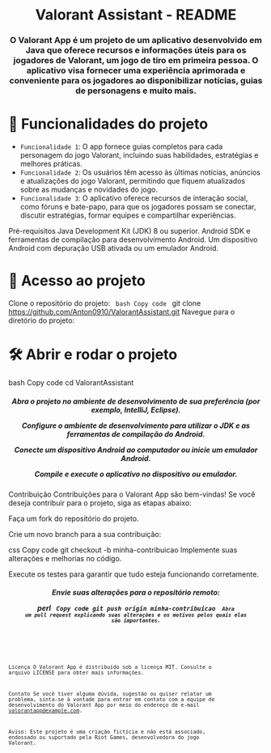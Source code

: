 <h1 align="center">Valorant Assistant - README</h1>

<h3 align="center">O Valorant App é um projeto de um aplicativo desenvolvido em Java que oferece recursos e informações úteis para os jogadores de Valorant, um jogo de tiro em primeira pessoa. O aplicativo visa fornecer uma experiência aprimorada e conveniente para os jogadores ao disponibilizar notícias, guias de personagens e muito mais.</h3>

# :hammer: Funcionalidades do projeto
- `Funcionalidade 1`: O app fornece guias completos para cada personagem do jogo Valorant, incluindo suas habilidades, estratégias e melhores práticas.
- `Funcionalidade 2`: Os usuários têm acesso às últimas notícias, anúncios e atualizações do jogo Valorant, permitindo que fiquem atualizados sobre as mudanças e novidades do jogo.
- `Funcionalidade 3`: O aplicativo oferece recursos de interação social, como fóruns e bate-papo, para que os jogadores possam se conectar, discutir estratégias, formar equipes e compartilhar experiências.

Pré-requisitos
Java Development Kit (JDK) 8 ou superior.
Android SDK e ferramentas de compilação para desenvolvimento Android.
Um dispositivo Android com depuração USB ativada ou um emulador Android.


# 📁 Acesso ao projeto
Clone o repositório do projeto:
<code>
bash
Copy code
</code>
git clone https://github.com/Anton0910/ValorantAssistant.git
Navegue para o diretório do projeto:

# 🛠️ Abrir e rodar o projeto
bash
Copy code
cd ValorantAssistant
<h5 align="center">
Abra o projeto no ambiente de desenvolvimento de sua preferência (por exemplo, IntelliJ, Eclipse).

Configure o ambiente de desenvolvimento para utilizar o JDK e as ferramentas de compilação do Android.

Conecte um dispositivo Android ao computador ou inicie um emulador Android.

Compile e execute o aplicativo no dispositivo ou emulador.
</h5>

Contribuição
Contribuições para o Valorant App são bem-vindas! Se você deseja contribuir para o projeto, siga as etapas abaixo:

Faça um fork do repositório do projeto.

Crie um novo branch para a sua contribuição:

css
Copy code
git checkout -b minha-contribuicao
Implemente suas alterações e melhorias no código.

Execute os testes para garantir que tudo esteja funcionando corretamente.
<h5 align="center">
Envie suas alterações para o repositório remoto:

perl
<code>
Copy code
git push origin minha-contribuicao
<code>
Abra um pull request explicando suas alterações e os motivos pelos quais elas são importantes.
</h5>

Licença
O Valorant App é distribuído sob a licença MIT. Consulte o arquivo LICENSE para obter mais informações.

Contato
Se você tiver alguma dúvida, sugestão ou quiser relatar um problema, sinta-se à vontade para entrar em contato com a equipe de desenvolvimento do Valorant App por meio do endereço de e-mail valorantapp@example.com.

Aviso: Este projeto é uma criação fictícia e não está associado, endossado ou suportado pela Riot Games, desenvolvedora do jogo Valorant.
